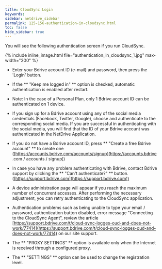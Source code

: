 ```yaml
---
title: CloudSync Login
keywords:
sidebar: netdrive_sidebar
permalink: 125-156-authentication-in-cloudsync.html
toc: false
hide_sidebar: true
---
```


You will see the following authentication screen if you run CloudSync.

{% include inline_image.html file="authentication_in_cloudsync_1.jpg" max-width="200" %}

- Enter your Bdrive account ID (e-mail) and password, then press the 'Login' button.

- If the ** "Keep me logged in" ** option is checked, automatic authentication is enabled after restart.

- Note: In the case of a Personal Plan, only 1 Bdrive account ID can be authenticated on 1 device.

- If you sign up for a Bdrive account using any of the social media credentials (Facebook, Twitter, Google), choose and authenticate to the corresponding social media. If you are successful in authenticating with the social media, you will find that the ID of your Bdrive account was authenticated in the NetDrive Application.

- If you do not have a Bdrive account ID, press ** "Create a free Bdrive account" ** to create one ([https://accounts.bdrive.com/accounts/signup](https://accounts.bdrive .com / accounts / signup))

- In case you have any problem authenticating with Bdrive, contact Bdrive support by clicking the ** "Can't authenticate?" ** button. ([https://support.bdrive.com](https://support.bdrive.com))

- A device administration page will appear if you reach the maximum number of concurrent accesses. After performing the necessary adjustment, you can retry authenticating to the CloudSync application.

- Authentication problems such as being unable to type your email / password, authentication button disabled, error message "Connecting to the CloudSync Agent", review the article [https://support.bdrive.com/t/cloud-sync-logges-oud-and-does-not-work/77414](https://support.bdrive.com/t/cloud-sync-logges-oud-and-does-not-work/77414) on our site support.

- The ** "PROXY SETTINGS" ** option is available only when the Internet is received through a configured proxy.

- The ** "SETTINGS" ** option can be used to change the registration level.
<BR> <BR> <BR> <BR> <BR> <BR>